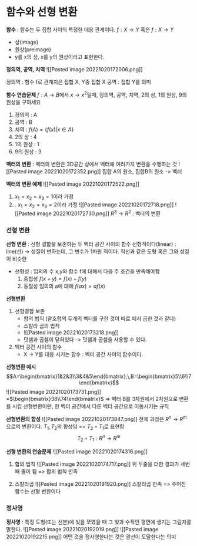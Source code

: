 # 함수와 선형 변환
__함수__ : 함수는 두 집합 사이의 특정한 대응 관계이다.
$f : X\to Y$ 혹은 $f: X\to Y$

- 상(image)
- 원상(preimage)
- y를 x의 상, x를 y의 원상이라고 표현한다.

__정의역, 공역, 치역__
![[Pasted image 20221020172006.png]]

정의역 : 함수 f로 관계지은 집합 X, Y중 집합 X
공역 : 집합 Y를 의미

__함수 연습문제__
$f: A\to B$에서 $x\to x^{2}$일때, 정의역, 공역, 치역, 2의 상, 1의 원상, 9의 원상을 구하세요
1. 정의역 : A
2. 공역 : B
3. 치역 : $f(A)=\{f(x)|x \in A\}$
4. 2의 상 : 4
5. 1의 원상 : 1
6. 9의 원상 : 3

__벡터의 변환__ : 벡터의 변환은 3D공간 상에서 벡터에 여러가지 변환을 수행하는 것
![[Pasted image 20221020172352.png]]
집합 A의 원소, 집합B의 원소 -> 벡터

__벡터의 변환 예제__
![[Pasted image 20221020172522.png]]
1. $x_{1} = x_{2}= x_{3}=1$이라 가정
2. . $x_{1} = x_{2}= x_{3}=2$이라 가정
![[Pasted image 20221020172718.png]]
![[Pasted image 20221020172730.png]]
$R^{3}\to R^{2}$ : 벡터의 변환

### 선형 변환
__선형 변환__ : 선형 결합을 보존하는 두 벡터 공간 사이의 함수
선형적이다(linear) : line(선) -> 성질이 변하는데, 그 변수가 1차원 적이다. 직선과 같은 도형 혹은 그와 성질이 비슷한
- 선형성 : 임의의 수 x,y와 함수 f에 대해서 다음 주 조건을 만족해야함
	1. 중첩성
		$f(x+y)=f(x)+f(y)$
	2. 동질성
		임의의 a에 대해 $f(ax)=af(x)$

__선형변환__
1. 선형결합 보존
	- 합의 법칙 (괄호합의 두개의 벡터를 구한 것이 따로 떼서 곱한 것과 같다)
	- 스칼라 곱의 법칙
	- ![[Pasted image 20221020173218.png]]
	- 덧셈과 곱셈이 닫혀있다 -> 덧셈과 곱셈을 사용할 수 있다.
2. 벡터 공간 사이의 함수
	- X -> Y를 대응 시키는 함수 : 벡터 공간 사이의 함수이다.

__선형변환 예시__
$$A=\begin{bmatrix}1&2&3\\3&4&5\end{bmatrix},\,B=\begin{bmatrix}5\\6\\7\end{bmatrix}$$
![[Pasted image 20221020173731.png]]
=$\begin{bmatrix}38\\74\end{bmatrix}$
=> 벡터 B를 3차원에서 2차원으로 변환를 시킴
선형변환이란, 한 벡터 공간에서 다른 벡터 공간으로 이동시키는 규칙

__선형변환의 합성__
![[Pasted image 20221020173847.png]]
전체 과정은 $R^{n}\to R^{m}$으로의 변환이다. 
$T_{1},T_{2}$의 합성임
=> $T_{2}\circ T_{1}$로 표현함
$$T_{2}\circ T_{1} : R^{n}\to R^{m}$$

__선형 변환의 연습문제__
![[Pasted image 20221020174316.png]]
1. 합의 법칙
![[Pasted image 20221020174717.png]]
위 두줄을 더한 결과가 세번째 줄이 됨 => 합의 법칙 만족

2. 스칼라곱
 ![[Pasted image 20221020191920.png]]
 스칼라곱 만족
=> 주어진 함수는 선형 변환이다

### 정사영
__정사영__ : 특정 도형(또는 선분)에 빛을 쪼였을 때 그 빛과 수직인 평면에 생기는 그림자를 말한다.
![[Pasted image 20221020192019.png]]
![[Pasted image 20221020192215.png]]
어떤 것을 정사영한다는 것은 광선이 도달한다는 의미

